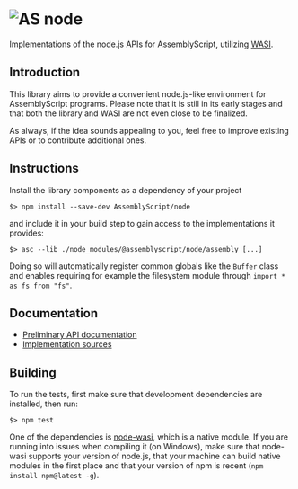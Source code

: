 ![AS](https://avatars1.githubusercontent.com/u/28916798?s=48) node
======================

Implementations of the node.js APIs for AssemblyScript, utilizing [WASI](https://wasi.dev).

Introduction
------------

This library aims to provide a convenient node.js-like environment for AssemblyScript programs.
Please note that it is still in its early stages and that both the library and WASI are not even
close to be finalized.

As always, if the idea sounds appealing to you, feel free to improve existing APIs or to contribute
additional ones.

Instructions
------------

Install the library components as a dependency of your project

```
$> npm install --save-dev AssemblyScript/node
```

and include it in your build step to gain access to the implementations it provides:

```
$> asc --lib ./node_modules/@assemblyscript/node/assembly [...]
```

Doing so will automatically register common globals like the `Buffer` class and enables requiring
for example the filesystem module through `import * as fs from "fs"`.

Documentation
-------------

* [Preliminary API documentation](https://github.com/AssemblyScript/node/wiki/API)
* [Implementation sources](./assembly)

Building
--------

To run the tests, first make sure that development dependencies are installed, then run:

```
$> npm test
```

One of the dependencies is [node-wasi](https://github.com/devsnek/node-wasi), which is a native
module. If you are running into issues when compiling it (on Windows), make sure that node-wasi
supports your version of node.js, that your machine can build native modules in the first place
and that your version of npm is recent (`npm install npm@latest -g`).
